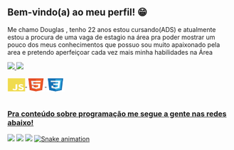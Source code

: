 ## Bem-vindo(a) ao  meu perfil! 😁

<p>Me chamo Douglas , tenho 22 anos estou cursando(ADS) e atualmente estou a procura de uma vaga de estagio na área pra poder mostrar um pouco dos meus 
 conhecimentos que possuo sou muito apaixonado pela area e pretendo  aperfeiçoar cada vez mais minha habilidades na Área</p>
 <div>
   <a href="https://github.com/kikiio777">
   <img height="180em" src="https://github-readme-stats.vercel.app/api?username=kikiio777&show_icons=true&theme=tokyonight&include_all_commits=true&count_private=true"/>
   <img height="180em" src="https://github-readme-stats.vercel.app/api/top-langs/?username=kikiio777&layout=compact&langs_count=6&theme=tokyonight"/>

</div>
<div style="display: inline_block"><br>
  <img align="center" alt="Js" height="30" width="40" src="https://raw.githubusercontent.com/devicons/devicon/master/icons/javascript/javascript-plain.svg">
  <img align="center" alt="HTML" height="30" width="40" src="https://raw.githubusercontent.com/devicons/devicon/master/icons/html5/html5-original.svg">
  <img align="center" alt="CSS" height="30" width="40" src="https://raw.githubusercontent.com/devicons/devicon/master/icons/css3/css3-original.svg">
</div>
 
 <br>
 
  ### Pra conteúdo sobre programação me segue a gente nas redes abaixo!
 
<div> 
  <a href="https://www.instagram.com/douglas_kikiio/" target="_blank"><img src="https://img.shields.io/badge/-Instagram-%23E4405F?style=for-the-badge&logo=instagram&logoColor=white" target="https://www.instagram.com/douglas__rrodrigues/?next=%2Fdouglas_kikiio%2F"></a>
 <a href="https://discord.com/channels/821364094878613524/1077900009363738675" target="_blank"><img src="https://img.shields.io/badge/Discord-7289DA?style=for-the-badge&logo=discord&logoColor=white" target="_blank"></a> 
  <a href = "mailto:gemeos@kikiio777.com"><img src="https://img.shields.io/badge/-Gmail-%23333?style=for-the-badge&logo=gmail&logoColor=white" target="_blank"></a>
  <a href="" target="_blank"><img src="https://img.shields.io/badge/-LinkedIn-%230077B5?style=for-the-badge&logo=linkedin&logoColor=white" target="www.linkedin.com/in/douglas-reis-277540288></a> 
 
  ![Snake animation](https://github.com/kikiio777/kikiio777/blob/output/github-contribution-grid-snake.svg)

</div>
